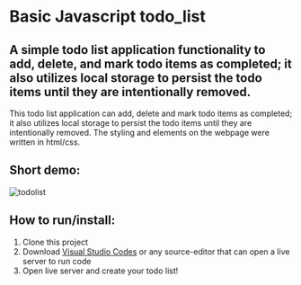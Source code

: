 # Basic Javascript todo_list


## A simple todo list application functionality to add, delete, and mark todo items as completed; it also utilizes local storage to persist the todo items until they are intentionally removed.

This todo list application can add, delete and mark todo items as completed; it also utilizes local storage to persist the todo items until they are intentionally removed. The styling and elements on the webpage were written in html/css. 

## Short demo:
![todolist](https://github.com/FabianJU/todo_list/assets/62031828/2a632da9-59ab-4b25-9af1-f7f7b821da22)

## How to run/install:
1. Clone this project
2. Download [Visual Studio Codes](https://code.visualstudio.com/download) or any source-editor that can open a live server to run code
3. Open live server and create your todo list!





